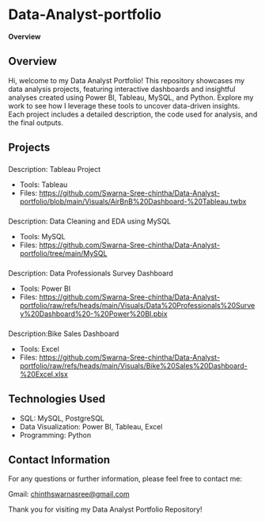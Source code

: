 # Data-Analyst-portfolio
****Overview****
 
## Overview

Hi, welcome to my Data Analyst Portfolio! This repository showcases my data analysis projects, featuring interactive dashboards and insightful analyses created using Power BI, Tableau, MySQL, and Python. Explore my work to see how I leverage these tools to uncover data-driven insights. Each project includes a detailed description, the code used for analysis, and the final outputs.

## Projects

### 
Description: Tableau Project
- Tools: Tableau
- Files: https://github.com/Swarna-Sree-chintha/Data-Analyst-portfolio/blob/main/Visuals/AirBnB%20Dashboard-%20Tableau.twbx

### 
Description: Data Cleaning and EDA using MySQL
- Tools: MySQL
- Files: https://github.com/Swarna-Sree-chintha/Data-Analyst-portfolio/tree/main/MySQL

### 
Description: Data Professionals Survey Dashboard
- Tools: Power BI
- Files: https://github.com/Swarna-Sree-chintha/Data-Analyst-portfolio/raw/refs/heads/main/Visuals/Data%20Professionals%20Survey%20Dashboard%20-%20Power%20BI.pbix

### 
Description:Bike Sales Dashboard
- Tools: Excel
- Files: https://github.com/Swarna-Sree-chintha/Data-Analyst-portfolio/raw/refs/heads/main/Visuals/Bike%20Sales%20Dashboard-%20Excel.xlsx

## Technologies Used

- SQL: MySQL, PostgreSQL
- Data Visualization: Power BI, Tableau, Excel
- Programming: Python

## Contact Information

For any questions or further information, please feel free to contact me:

Gmail: chinthswarnasree@gmail.com

Thank you for visiting my Data Analyst Portfolio Repository!
